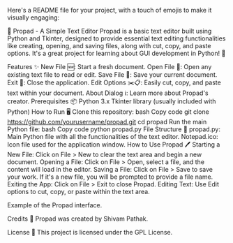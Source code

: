
Here's a README file for your project, with a touch of emojis to make it visually engaging:

📝 Propad - A Simple Text Editor
Propad is a basic text editor built using Python and Tkinter, designed to provide essential text editing functionalities like creating, opening, and saving files, along with cut, copy, and paste options. It's a great project for learning about GUI development in Python! 🚀

Features ✨
New File 🆕: Start a fresh document.
Open File 📂: Open any existing text file to read or edit.
Save File 💾: Save your current document.
Exit 🚪: Close the application.
Edit Options ✂️📋: Easily cut, copy, and paste text within your document.
About Dialog ℹ️: Learn more about Propad's creator.
Prerequisites 📦
Python 3.x
Tkinter library (usually included with Python)
How to Run 🖥️
Clone this repository:
bash
Copy code
git clone https://github.com/yourusername/propad.git
cd propad
Run the main Python file:
bash
Copy code
python propad.py
File Structure 📁
propad.py: Main Python file with all the functionalities of the text editor.
Notepad.ico: Icon file used for the application window.
How to Use Propad 🖊️
Starting a New File: Click on File > New to clear the text area and begin a new document.
Opening a File: Click on File > Open, select a file, and the content will load in the editor.
Saving a File: Click on File > Save to save your work. If it's a new file, you will be prompted to provide a file name.
Exiting the App: Click on File > Exit to close Propad.
Editing Text: Use Edit options to cut, copy, or paste within the text area.

Example of the Propad interface.

Credits 👤
Propad was created by Shivam Pathak.

License 📜
This project is licensed under the GPL License.
